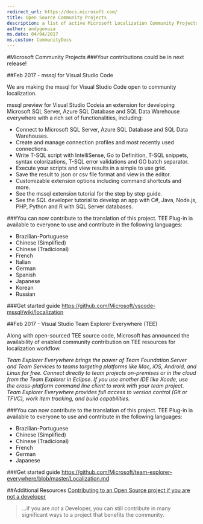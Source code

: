 ```yaml
---
redirect_url: https://docs.microsoft.com/
title: Open Source Community Projects
description: a list of active Microsoft Localization Community Projects
author: andygonusa
ms.date: 04/04/2017
ms.custom: CommunityDocs
---
```





#Microsoft Community Projects
###Your contributions could be in next release!  



##Feb 2017 - mssql for Visual Studio Code

We are making the  mssql for Visual Studio Code open to community localization. 


mssql preview for Visual Studio Codeia an extension for developing Microsoft SQL Server, Azure SQL Database and SQL Data Warehouse everywhere with a rich set of functionalities, including:
* Connect to Microsoft SQL Server, Azure SQL Database and SQL Data Warehouses.
* Create and manage connection profiles and most recently used connections.
* Write T-SQL script with IntelliSense, Go to Definition, T-SQL snippets, syntax colorizations, T-SQL error validations and GO batch separator.
* Execute your scripts and view results in a simple to use grid.
* Save the result to json or csv file format and view in the editor.
* Customizable extension options including command shortcuts and more.
* See the mssql extension tutorial for the step by step guide.
* See the SQL developer tutorial to develop an app with C#, Java, Node.js, PHP, Python and R with SQL Server databases.

###You can now contribute to the translation of this project. TEE Plug-in ia available to everyone to use and contribute in the following languages:

* Brazilian-Portuguese
* Chinese (Simplified)
* Chinese (Tradicional)
* French
* Italian
* German
* Spanish
* Japanese 
* Korean
* Russian 


###Get started guide https://github.com/Microsoft/vscode-mssql/wiki/localization



##Feb 2017 - Visual Studio Team Explorer Everywhere (TEE)

Along with open-sourced TEE source code, Microsoft has announced the availability of enabled community contribution on TEE resources for localization workflow.

*Team Explorer Everywhere brings the power of Team Foundation Server and Team Services to teams targeting platforms like Mac, iOS, Android, and Linux for free. Connect directly to team projects on-premises or in the cloud from the Team Explorer in Eclipse. If you use another IDE like Xcode, use the cross-platform command line client to work with your team project. Team Explorer Everywhere provides full access to version control (Git or TFVC), work item tracking, and build capabilities.*

###You can now contribute to the translation of this project. TEE Plug-in ia available to everyone to use and contribute in the following languages:

* Brazilian-Portuguese
* Chinese (Simplified)
* Chinese (Tradicional)
* French
* German
* Japanese  

###Get started guide https://github.com/Microsoft/team-explorer-everywhere/blob/master/Localization.md


##Additional Resources
[Contributing to an Open Source project if you are not a developer](https://www.linkedin.com/pulse/contributing-open-source-project-you-developer-aldo-donetti?trk=v-feed&lipi=urn:li:page:d_flagship3_feed;iSHAViZRK6UEaCEqHW/A5Q%3D%3D)

>...if you are *not* a Developer, you can still contribute in many significant ways to a project that benefits the  community.